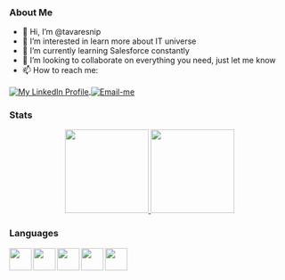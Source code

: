 ### About Me
- 👋 Hi, I’m @tavaresnip
- 👀 I’m interested in learn more about IT universe
- 🌱 I’m currently learning Salesforce constantly
- 💞️ I’m looking to collaborate on everything you need, just let me know
- 📫 How to reach me:
 <a href="https://www.linkedin.com/in/adam-tavares">
  <img align="center" alt="My LinkedIn Profile" src="https://img.shields.io/badge/LinkedIn-0077B5?style=for-the-badge&logo=linkedin&logoColor=white">
 </a>
 
 <a href="mailto:tavares.nip@gmail.com">
  <img align="center" alt="Email-me" src="https://img.shields.io/badge/Gmail-D14836?style=for-the-badge&logo=gmail&logoColor=white">
 </a>

<p></p>

### Stats

<div align="center">
  <a href="https://github.com/tavaresnip">
    <img height="150em" src="https://github-readme-stats.vercel.app/api?username=tavaresnip&show_icons=true&theme=calm&include_all_commits=true&count_private=true"/>
    <img height="150em" src="https://github-readme-stats.vercel.app/api/top-langs/?username=tavaresnip&layout=compact&langs_count=7&theme=calm"/>
  </a>
</div>


### Languages
  <img align="left" height="40" weight="40" src="https://cdn.jsdelivr.net/gh/devicons/devicon/icons/salesforce/salesforce-original.svg" />
  <img align="left" height="40" weight="40" src="https://cdn.jsdelivr.net/gh/devicons/devicon/icons/javascript/javascript-plain.svg" />
  <img align="left" height="40" weight="40" src="https://cdn.jsdelivr.net/gh/devicons/devicon/icons/css3/css3-plain-wordmark.svg" />
  <img align="left" height="40" weight="40" src="https://cdn.jsdelivr.net/gh/devicons/devicon/icons/html5/html5-plain-wordmark.svg" />
  <img align="left" height="40" weight="40" src="https://cdn.jsdelivr.net/gh/devicons/devicon/icons/java/java-original.svg" />


<!---
tavaresnip/tavaresnip is a ✨ special ✨ repository because its `README.md` (this file) appears on your GitHub profile.
You can click the Preview link to take a look at your changes.
--->
